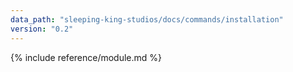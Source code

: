 ```yaml
---
data_path: "sleeping-king-studios/docs/commands/installation"
version: "0.2"
---
```


{% include reference/module.md %}
